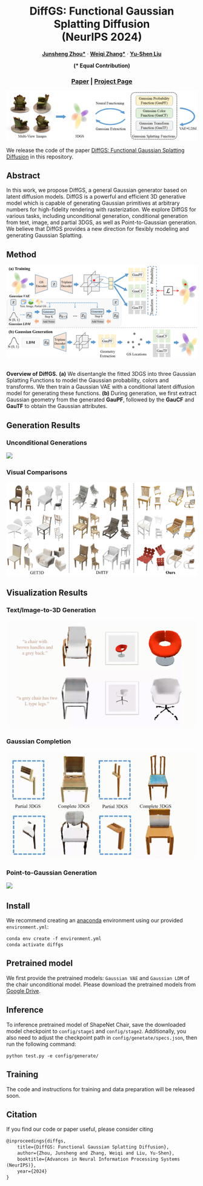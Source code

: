 <p align="center">
<h1 align="center">DiffGS: Functional Gaussian Splatting Diffusion <br>
(NeurIPS 2024)</h1>
<p align="center">
    <a href="https://junshengzhou.github.io/"><strong>Junsheng Zhou*</strong></a>
    ·
    <a href="https://weiqi-zhang.github.io/"><strong>Weiqi Zhang*</strong></a>
    ·
    <a href="https://yushen-liu.github.io/"><strong>Yu-Shen Liu</strong></a>
</p>
<p align="center"><strong>(* Equal Contribution)</strong></p>
<h3 align="center"><a href="https://arxiv.org/abs/2410.19657">Paper</a> | <a href="https://junshengzhou.github.io/DiffGS">Project Page</a></h3>
<div align="center"></div>
</p>
<p align="center">
    <img src="figs/mainfig.png" width="780" />
</p>


We release the code of the paper <a href="https://arxiv.org/abs/2410.19657">DiffGS: Functional Gaussian Splatting Diffusion</a> in this repository.

## Abstract

<p>
In this work, we propose DiffGS, a general Gaussian generator based on latent diffusion models. DiffGS is a powerful and efficient 3D generative model which is capable of generating Gaussian primitives at arbitrary numbers for high-fidelity rendering with rasterization. We explore DiffGS for various tasks, including unconditional generation, conditional generation from text, image, and partial 3DGS, as well as Point-to-Gaussian generation. We believe that DiffGS provides a new direction for flexibly modeling and generating Gaussian Splatting. 
          </p>

## Method

<p align="center">
  <img src="figs/method.png" width="780" />
</p>
<p style="margin-top: 30px">
<b>Overview of DiffGS.</b> <b>(a)</b> We disentangle the fitted 3DGS into three Gaussian Splatting Functions to model the Gaussian probability, colors and transforms. We then train a Gaussian VAE with a conditional latent diffusion model for generating these functions. <b>(b)</b> During generation, we first extract Gaussian geometry from the generated <b>GauPF</b>, followed by the <b>GauCF</b> and <b>GauTF</b> to obtain the Gaussian attributes.
</p>


## Generation Results

### Unconditional Generations

<img src="./figs/unconditional.gif" class="center">

### Visual Comparisons

<img src="./figs/shapenetchair.png" class="center">

## Visualization Results

### Text/Image-to-3D Generation

<img src="./figs/conditional.gif" class="center">

### Gaussian Completion

<img src="./figs/completion.gif" class="center">

### Point-to-Gaussian Generation

<img src="./figs/point2gaussian.gif" class="center">

## Install
We recommend creating an [anaconda](https://www.anaconda.com/) environment using our provided `environment.yml`:
```
conda env create -f environment.yml
conda activate diffgs
```

## Pretrained model

We first provide the pretrained models: `Gaussian VAE` and `Gaussian LDM` of the chair unconditional model. Please download the pretrained models from [Google Drive](https://drive.google.com/drive/folders/13JyZtXV6ep26HnVIiFza0jn9F8VL5I1_?usp=sharing).


## Inference

To inference pretrained model of ShapeNet Chair, save the downloaded model checkpoint  to `config/stage1` and `config/stage2`. Additionally, you also need to adjust the checkpoint path in `config/genetate/specs.json`, then run the following command:

```
python test.py -e config/generate/
```

## Training

The code and instructions for training and data preparation will be released soon.

## Citation

If you find our code or paper useful, please consider citing

    @inproceedings{diffgs,
        title={DiffGS: Functional Gaussian Splatting Diffusion},
        author={Zhou, Junsheng and Zhang, Weiqi and Liu, Yu-Shen},
        booktitle={Advances in Neural Information Processing Systems (NeurIPS)},
        year={2024}
    }
